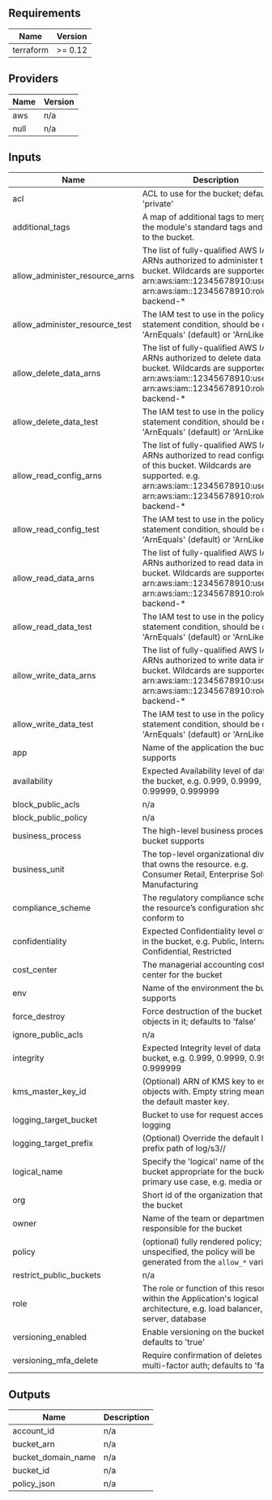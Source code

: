 ## Requirements

| Name | Version |
|------|---------|
| terraform | >= 0.12 |

## Providers

| Name | Version |
|------|---------|
| aws | n/a |
| null | n/a |

## Inputs

| Name | Description | Type | Default | Required |
|------|-------------|------|---------|:--------:|
| acl | ACL to use for the bucket; defaults to 'private' | `string` | `"private"` | no |
| additional\_tags | A map of additional tags to merge with the module's standard tags and apply to the bucket. | `map(string)` | `{}` | no |
| allow\_administer\_resource\_arns | The list of fully-qualified AWS IAM ARNs authorized to administer this bucket. Wildcards are supported. e.g. arn:aws:iam::12345678910:user/ci or arn:aws:iam::12345678910:role/app-backend-\* | `list(string)` | `[]` | no |
| allow\_administer\_resource\_test | The IAM test to use in the policy statement condition, should be one of 'ArnEquals' (default) or 'ArnLike' | `string` | `"ArnEquals"` | no |
| allow\_delete\_data\_arns | The list of fully-qualified AWS IAM ARNs authorized to delete data in this bucket. Wildcards are supported. e.g. arn:aws:iam::12345678910:user/ci or arn:aws:iam::12345678910:role/app-backend-\* | `list(string)` | `[]` | no |
| allow\_delete\_data\_test | The IAM test to use in the policy statement condition, should be one of 'ArnEquals' (default) or 'ArnLike' | `string` | `"ArnEquals"` | no |
| allow\_read\_config\_arns | The list of fully-qualified AWS IAM ARNs authorized to read configuration of this bucket. Wildcards are supported. e.g. arn:aws:iam::12345678910:user/ci or arn:aws:iam::12345678910:role/app-backend-\* | `list(string)` | `[]` | no |
| allow\_read\_config\_test | The IAM test to use in the policy statement condition, should be one of 'ArnEquals' (default) or 'ArnLike' | `string` | `"ArnEquals"` | no |
| allow\_read\_data\_arns | The list of fully-qualified AWS IAM ARNs authorized to read data in this bucket. Wildcards are supported. e.g. arn:aws:iam::12345678910:user/ci or arn:aws:iam::12345678910:role/app-backend-\* | `list(string)` | `[]` | no |
| allow\_read\_data\_test | The IAM test to use in the policy statement condition, should be one of 'ArnEquals' (default) or 'ArnLike' | `string` | `"ArnEquals"` | no |
| allow\_write\_data\_arns | The list of fully-qualified AWS IAM ARNs authorized to write data in this bucket. Wildcards are supported. e.g. arn:aws:iam::12345678910:user/ci or arn:aws:iam::12345678910:role/app-backend-\* | `list(string)` | `[]` | no |
| allow\_write\_data\_test | The IAM test to use in the policy statement condition, should be one of 'ArnEquals' (default) or 'ArnLike' | `string` | `"ArnEquals"` | no |
| app | Name of the application the bucket supports | `string` | n/a | yes |
| availability | Expected Availability level of data in the bucket, e.g. 0.999, 0.9999, 0.99999, 0.999999 | `string` | `""` | no |
| block\_public\_acls | n/a | `string` | `"true"` | no |
| block\_public\_policy | n/a | `string` | `"true"` | no |
| business\_process | The high-level business process the bucket supports | `string` | `""` | no |
| business\_unit | The top-level organizational division that owns the resource. e.g. Consumer Retail, Enterprise Solutions, Manufacturing | `string` | `""` | no |
| compliance\_scheme | The regulatory compliance scheme the resource’s configuration should conform to | `string` | `""` | no |
| confidentiality | Expected Confidentiality level of data in the bucket, e.g. Public, Internal, Confidential, Restricted | `string` | `""` | no |
| cost\_center | The managerial accounting cost center for the bucket | `string` | `""` | no |
| env | Name of the environment the bucket supports | `string` | n/a | yes |
| force\_destroy | Force destruction of the bucket and all objects in it; defaults to 'false' | `string` | `"false"` | no |
| ignore\_public\_acls | n/a | `string` | `"true"` | no |
| integrity | Expected Integrity level of data in the bucket, e.g. 0.999, 0.9999, 0.99999, 0.999999 | `string` | `""` | no |
| kms\_master\_key\_id | (Optional) ARN of KMS key to encrypt objects with.  Empty string means use the default master key. | `string` | `""` | no |
| logging\_target\_bucket | Bucket to use for request access logging | `string` | n/a | yes |
| logging\_target\_prefix | (Optional) Override the default log prefix path of log/s3/<bucket name>/ | `string` | `""` | no |
| logical\_name | Specify the 'logical' name of the bucket appropriate for the bucket's primary use case, e.g. media or orders | `string` | n/a | yes |
| org | Short id of the organization that owns the bucket | `string` | n/a | yes |
| owner | Name of the team or department that responsible for the bucket | `string` | n/a | yes |
| policy | (optional) fully rendered policy; if unspecified, the policy will be generated from the `allow_*` variables | `string` | `""` | no |
| restrict\_public\_buckets | n/a | `string` | `"true"` | no |
| role | The role or function of this resource within the Application's logical architecture, e.g. load balancer, app server, database | `string` | `""` | no |
| versioning\_enabled | Enable versioning on the bucket; defaults to 'true' | `string` | `"true"` | no |
| versioning\_mfa\_delete | Require confirmation of deletes via multi-factor auth; defaults to 'false' | `string` | `"false"` | no |

## Outputs

| Name | Description |
|------|-------------|
| account\_id | n/a |
| bucket\_arn | n/a |
| bucket\_domain\_name | n/a |
| bucket\_id | n/a |
| policy\_json | n/a |

